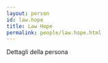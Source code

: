 ```yaml
---
layout: person
id: law.hope
title: Law Hope
permalink: people/law.hope.html
---
```


Dettagli della persona